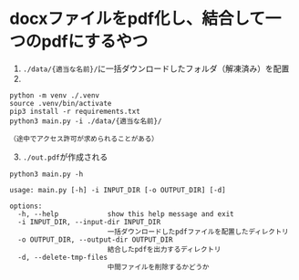 # docxファイルをpdf化し、結合して一つのpdfにするやつ

1. `./data/{適当な名前}/`に一括ダウンロードしたフォルダ（解凍済み）を配置
2.
```
python -m venv ./.venv
source .venv/bin/activate
pip3 install -r requirements.txt
python3 main.py -i ./data/{適当な名前}/

（途中でアクセス許可が求められることがある）
```
3. `./out.pdf`が作成される

```
python3 main.py -h

usage: main.py [-h] -i INPUT_DIR [-o OUTPUT_DIR] [-d]

options:
  -h, --help            show this help message and exit
  -i INPUT_DIR, --input-dir INPUT_DIR
                        一括ダウンロードしたpdfファイルを配置したディレクトリ
  -o OUTPUT_DIR, --output-dir OUTPUT_DIR
                        結合したpdfを出力するディレクトリ
  -d, --delete-tmp-files
                        中間ファイルを削除するかどうか
```